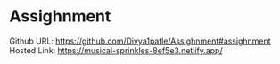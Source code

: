 # Assighnment

Github URL: https://github.com/Divya1patle/Assighnment#assighnment<br>
Hosted Link: https://musical-sprinkles-8ef5e3.netlify.app/




